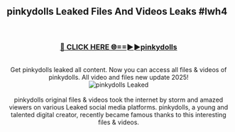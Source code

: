 ## pinkydolls Leaked Files And Videos Leaks #lwh4
<br>
<div align="center">
<h3><a href="https://watchclip.my.id/pinkydolls" rel="nofollow">🔴 CLICK HERE 🌐==►►pinkydolls</a></h3>
<br>
Get pinkydolls leaked all content. Now you can access all files & videos of pinkydolls. All video and files new update 2025!
<br>
<a href="https://watchclip.my.id/pinkydolls" rel="nofollow" data-target="animated-image.originalLink"><img src="https://i.ibb.co.com/WyWwxjT/player-gif2.gif" alt="pinkydolls Leaked" style="max-width: 100%; display: inline-block;" data-target="animated-image.originalImage"></a>
<br><br>
pinkydolls original files & videos took the internet by storm and amazed viewers on various Leaked social media platforms. pinkydolls, a young and talented digital creator, recently became famous thanks to this interesting files & videos.
</div>
<br>